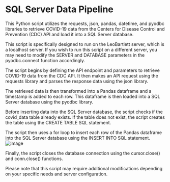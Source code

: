 # SQL Server Data Pipeline

This Python script utilizes the requests, json, pandas, datetime, and pyodbc libraries to retrieve COVID-19 data from the Centers for Disease Control and Prevention (CDC) API and load it into a SQL Server database.

This script is specifically designed to run on the LeoBartlett server, which is a localhost server. If you wish to run this script on a different server, you may need to modify the SERVER and DATABASE parameters in the pyodbc.connect function accordingly.

The script begins by defining the API endpoint and parameters to retrieve COVID-19 data from the CDC API. It then makes an API request using the requests library and parses the response data using the json library.

The retrieved data is then transformed into a Pandas dataframe and a timestamp is added to each row. This dataframe is then loaded into a SQL Server database using the pyodbc library.

Before inserting data into the SQL Server database, the script checks if the covid_data table already exists. If the table does not exist, the script creates the table using the CREATE TABLE SQL statement.

The script then uses a for loop to insert each row of the Pandas dataframe into the SQL Server database using the INSERT INTO SQL statement.
![image](https://user-images.githubusercontent.com/63686603/230542726-18c607dc-35c8-4fdf-a6b7-47a062a0b8c9.png)

Finally, the script closes the database connection using the cursor.close() and conn.close() functions.

Please note that this script may require additional modifications depending on your specific needs and server configuration.
